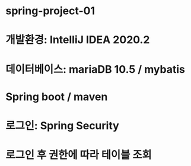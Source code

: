 # spring-project-01

# 개발환경: IntelliJ IDEA 2020.2
# 데이터베이스: mariaDB 10.5 / mybatis
# Spring boot / maven

# 로그인: Spring Security
# 로그인 후 권한에 따라 테이블 조회
